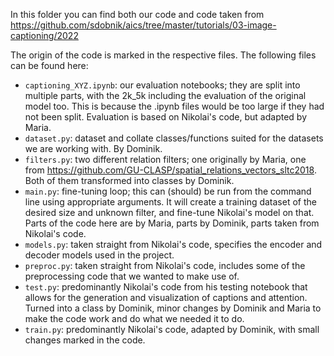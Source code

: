In this folder you can find both our code and code taken from https://github.com/sdobnik/aics/tree/master/tutorials/03-image-captioning/2022  

The origin of the code is marked in the respective files. The following files can be found here:
+ ``captioning_XYZ.ipynb``: our evaluation notebooks; they are split into multiple parts, with the 2k_5k including the evaluation of the original model too. This is because the .ipynb files would be too large if they had not been split. Evaluation is based on Nikolai's code, but adapted by Maria.
+ ``dataset.py``: dataset and collate classes/functions suited for the datasets we are working with. By Dominik.
+ ``filters.py``: two different relation filters; one originally by Maria, one from https://github.com/GU-CLASP/spatial_relations_vectors_sltc2018. Both of them transformed into classes by Dominik.
+ ``main.py``: fine-tuning loop; this can (should) be run from the command line using appropriate arguments. It will create a training dataset of the desired size and unknown filter, and fine-tune Nikolai's model on that. Parts of the code here are by Maria, parts by Dominik, parts taken from Nikolai's code.
+ ``models.py``: taken straight from Nikolai's code, specifies the encoder and decoder models used in the project.
+ ``preproc.py``: taken straight from Nikolai's code, includes some of the preprocessing code that we wanted to make use of.
+ ``test.py``: predominantly Nikolai's code from his testing notebook that allows for the generation and visualization of captions and attention. Turned into a class by Dominik, minor changes by Dominik and Maria to make the code work and do what we needed it to do.
+ ``train.py``: predominantly Nikolai's code, adapted by Dominik, with small changes marked in the code.
